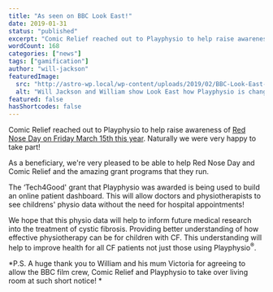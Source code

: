 ```yaml
---
title: "As seen on BBC Look East!"
date: 2019-01-31
status: "published"
excerpt: "Comic Relief reached out to Playphysio to help raise awareness of Red Nose Day on Friday March 15th this year. We were very pleased to be able to help explain how one Comic Relief grant is changing the lives of children around Cambridge."
wordCount: 168
categories: ["news"]
tags: ["gamification"]
author: "will-jackson"
featuredImage:
  src: "http://astro-wp.local/wp-content/uploads/2019/02/BBC-Look-East-Still.png"
  alt: "Will Jackson and William show Look East how Playphysio is changing the lives of children with CF in Cambridge, UK."
featured: false
hasShortcodes: false
---
```


Comic Relief reached out to Playphysio to help raise awareness of [Red Nose Day on Friday March 15th this year](https://www.comicrelief.com/rednoseday). Naturally we were very happy to take part!

<figure></figure>

As a beneficiary, we're very pleased to be able to help Red Nose Day and Comic Relief and the amazing grant programs that they run.

The &#8216;Tech4Good' grant that Playphysio was awarded is being used to build an online patient dashboard. This will allow doctors and physiotherapists to see childrens' physio data without the need for hospital appointments!

We hope that this physio data will help to inform future medical research into the treatment of cystic fibrosis. Providing better understanding of how effective physiotherapy can be for children with CF. This understanding will help to improve health for all CF patients not just those using Playphysio<sup>®</sup>.

*P.S. A huge thank you to William and his mum Victoria for agreeing to allow the BBC film crew, Comic Relief and Playphysio to take over living room at such short notice! *